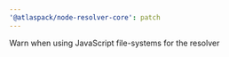 ```yaml
---
'@atlaspack/node-resolver-core': patch
---
```


Warn when using JavaScript file-systems for the resolver
